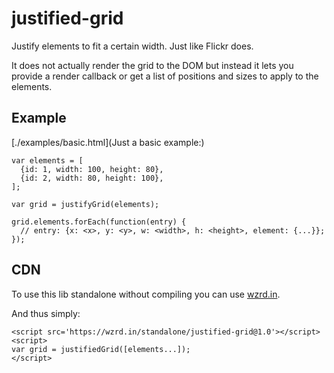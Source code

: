 # justified-grid

Justify elements to fit a certain width. Just like Flickr does.

It does not actually render the grid to the DOM but instead it lets you provide
a render callback or get a list of positions and sizes to apply to the elements.

## Example

[./examples/basic.html](Just a basic example:)

```
var elements = [
  {id: 1, width: 100, height: 80},
  {id: 2, width: 80, height: 100},
];

var grid = justifyGrid(elements);

grid.elements.forEach(function(entry) {
  // entry: {x: <x>, y: <y>, w: <width>, h: <height>, element: {...}};
});
```

## CDN

To use this lib standalone without compiling you can use [wzrd.in](https://wzrd.in/).

And thus simply:

```
<script src='https://wzrd.in/standalone/justified-grid@1.0'></script>
<script>
var grid = justifiedGrid([elements...]);
</script>
```
